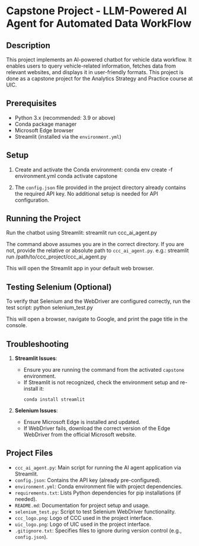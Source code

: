 # Capstone Project - LLM-Powered AI Agent for Automated Data WorkFlow

## Description
This project implements an AI-powered chatbot for vehicle data workflow. It enables users to query vehicle-related information, fetches data from relevant websites, and displays it in user-friendly formats.
This project is done as a capstone project for the Analytics Strategy and Practice course at UIC.

## Prerequisites
- Python 3.x (recommended: 3.9 or above)
- Conda package manager
- Microsoft Edge browser
- Streamlit (installed via the `environment.yml`)

## Setup
1. Create and activate the Conda environment: 
conda env create -f environment.yml conda activate capstone

2. The `config.json` file provided in the project directory already contains the required API key. No additional setup is needed for API configuration.

## Running the Project
Run the chatbot using Streamlit:
streamlit run ccc_ai_agent.py

The command above assumes you are in the correct directory. If you are not, provide the relative or absolute path to `ccc_ai_agent.py`.
e.g.: streamlit run /path/to/ccc_project/ccc_ai_agent.py

This will open the Streamlit app in your default web browser.

## Testing Selenium (Optional)
To verify that Selenium and the WebDriver are configured correctly, run the test script: 
python selenium_test.py

This will open a browser, navigate to Google, and print the page title in the console.

## Troubleshooting
1. **Streamlit Issues**:
   - Ensure you are running the command from the activated `capstone` environment.
   - If Streamlit is not recognized, check the environment setup and re-install it:
     ```
     conda install streamlit
     ```

2. **Selenium Issues**:
   - Ensure Microsoft Edge is installed and updated.
   - If WebDriver fails, download the correct version of the Edge WebDriver from the official Microsoft website.

## Project Files
- `ccc_ai_agent.py`: Main script for running the AI agent application via Streamlit.
- `config.json`: Contains the API key (already pre-configured).
- `environment.yml`: Conda environment file with project dependencies.
- `requirements.txt`: Lists Python dependencies for pip installations (if needed).
- `README.md`: Documentation for project setup and usage.
- `selenium_test.py`: Script to test Selenium WebDriver functionality.
- `ccc_logo.png`: Logo of CCC used in the project interface.
- `uic_logo.png`: Logo of UIC used in the project interface.
- `.gitignore.txt`: Specifies files to ignore during version control (e.g., `config.json`).


